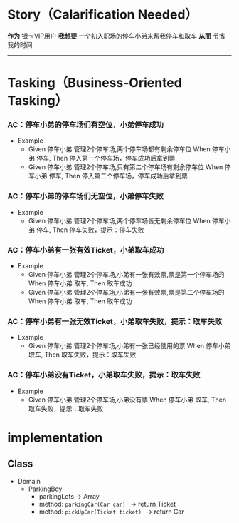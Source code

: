 # Story（Calarification Needed）

**作为** 银卡VIP用户
**我想要** 一个初入职场的停车小弟来帮我停车和取车
**从而** 节省我的时间

---

# Tasking（Business-Oriented Tasking）

### AC：停车小弟的停车场们有空位，小弟停车成功

- Example
    - Given 停车小弟 管理2个停车场,两个停车场都有剩余停车位 When 停车小弟 停车, Then 停入第一个停车场，停车成功后拿到票
    - Given 停车小弟 管理2个停车场,只有第二个停车场有剩余停车位 When 停车小弟 停车, Then 停入第二个停车场，停车成功后拿到票

### AC：停车小弟的停车场们无空位，小弟停车失败

- Example
    - Given 停车小弟 管理2个停车场,两个停车场皆无剩余停车位 When 停车小弟 停车, Then 停车失败，提示：停车失败

### AC：停车小弟有一张有效Ticket，小弟取车成功

- Example
    - Given 停车小弟 管理2个停车场,小弟有一张有效票,票是第一个停车场的 When 停车小弟 取车, Then 取车成功
    - Given 停车小弟 管理2个停车场,小弟有一张有效票,票是第二个停车场的 When 停车小弟 取车, Then 取车成功

### AC：停车小弟有一张无效Ticket，小弟取车失败，提示：取车失败

- Example
    - Given 停车小弟 管理2个停车场,小弟有一张已经使用的票 When 停车小弟 取车, Then 取车失败，提示：取车失败

### AC：停车小弟没有Ticket，小弟取车失败，提示：取车失败

- Example
    - Given 停车小弟 管理2个停车场,小弟没有票 When 停车小弟 取车, Then 取车失败，提示：取车失败

# implementation

## Class

- Domain
    - ParkingBoy
        - parkingLots<ParkingLot> -> Array
        - method: `parkingCar(Car car) ` -> return Ticket
        - method: `pickUpCar(Ticket ticket) ` -> return Car